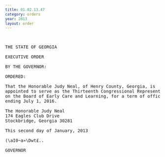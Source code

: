 ```yaml
---
title: 01.02.13.47
category: orders
year: 2013
layout: order
---
```


<pre> 

THE STATE OF GEORGIA

EXECUTIVE ORDER

BY THE GOVERNOR:

ORDERED:

That the Honorable Judy Neal, of Henry County, Georgia, is
appointed to serve as the Thirteenth Congressional Representative
on the Board of Early Care and Learning, for a term of office
ending July 1, 2016.

The Honorable Judy Neal
174 Eagles Club Drive
Stockbridge, Georgia 30281

This second day of January, 2013

(\aI0~a»\Dwt£..

GOVERNOR

</pre>
